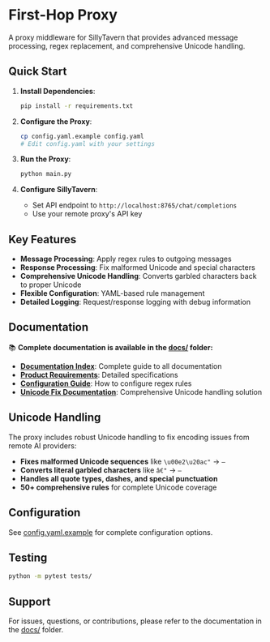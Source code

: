 # First-Hop Proxy

A proxy middleware for SillyTavern that provides advanced message processing, regex replacement, and comprehensive Unicode handling.

## Quick Start

1. **Install Dependencies**:
   ```bash
   pip install -r requirements.txt
   ```

2. **Configure the Proxy**:
   ```bash
   cp config.yaml.example config.yaml
   # Edit config.yaml with your settings
   ```

3. **Run the Proxy**:
   ```bash
   python main.py
   ```

4. **Configure SillyTavern**:
   - Set API endpoint to `http://localhost:8765/chat/completions`
   - Use your remote proxy's API key

## Key Features

- **Message Processing**: Apply regex rules to outgoing messages
- **Response Processing**: Fix malformed Unicode and special characters
- **Comprehensive Unicode Handling**: Converts garbled characters back to proper Unicode
- **Flexible Configuration**: YAML-based rule management
- **Detailed Logging**: Request/response logging with debug information

## Documentation

📚 **Complete documentation is available in the [docs/](docs/) folder:**

- **[Documentation Index](docs/DOCUMENTATION_INDEX.md)**: Complete guide to all documentation
- **[Product Requirements](docs/PRD.md)**: Detailed specifications
- **[Configuration Guide](docs/REGEX_REPLACEMENT_GUIDE.md)**: How to configure regex rules
- **[Unicode Fix Documentation](docs/development/unicode-encoding-fix.md)**: Comprehensive Unicode handling solution

## Unicode Handling

The proxy includes robust Unicode handling to fix encoding issues from remote AI providers:

- **Fixes malformed Unicode sequences** like `\u00e2\u20ac"` → `—`
- **Converts literal garbled characters** like `â€"` → `—`
- **Handles all quote types, dashes, and special punctuation**
- **50+ comprehensive rules** for complete Unicode coverage

## Configuration

See [config.yaml.example](config.yaml.example) for complete configuration options.

## Testing

```bash
python -m pytest tests/
```

## Support

For issues, questions, or contributions, please refer to the documentation in the [docs/](docs/) folder.
